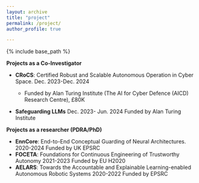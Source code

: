 ```yaml
---
layout: archive
title: "project"
permalink: /project/
author_profile: true

---
```


{% include base_path %}

**Projects as a Co-Investigator**

* **CRoCS**: Certified Robust and Scalable Autonomous Operation in Cyber Space. Dec. 2023-Dec. 2024
  * Funded by Alan Turing Institute (The AI for Cyber Defence (AICD) Research Centre), £80K
  
* **Safeguarding LLMs** Dec. 2023- Jun. 2024 Funded by Alan Turing Institute

**Projects as a researcher (PDRA/PhD)**
* **EnnCore**: End-to-End Conceptual Guarding of Neural Architectures. 2020-2024 Funded by UK EPSRC
* **FOCETA**: Foundations for Continuous Engineering of Trustworthy Autonomy 2021-2023 Funded by EU H2020
* **AELARS**: Towards the Accountable and Explainable Learning-enabled Autonomous Robotic Systems 2020-2022 Funded by EPSRC
